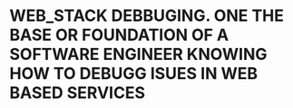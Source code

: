 # **WEB_STACK DEBBUGING. ONE THE BASE OR FOUNDATION OF A SOFTWARE ENGINEER KNOWING HOW TO DEBUGG ISUES IN WEB BASED SERVICES**
